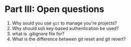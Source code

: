 # Part III: Open questions

1. Why sould you use `git` to manage you're projects?
2. Why should ssh key-based authentication be used?
3. what is .gitignore file for?
4. What is the difference between git reset and git revert?
